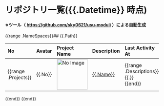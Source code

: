 # リポジトリ一覧({{.Datetime}} 時点)

#### ※ツール（ https://github.com/sky0621/usu-moduli ）による自動生成

{{range .NameSpaces}}## {{.Path}}

| No | Avatar | Project Name | Description | Last Activity At | Commit Users |
| :--- | :--- | :--- | :--- | :--- | :--- |
{{range .Projects}}| {{.No}} | <img src="{{.AvatarURL}}" alt="No Image" width="100"> | [{{.Name}}]({{.WebURL}}) | {{range .Descriptions}}{{.}}<br>{{end}} | {{.LastActivityAt}} | TotalCount: {{.CommitCount}}<br><br>{{range .Committers}}{{.CommitterName}}({{.CommitterEmail}}): {{.CommitCount}}<br>{{end}} |
{{end}}
{{end}}
